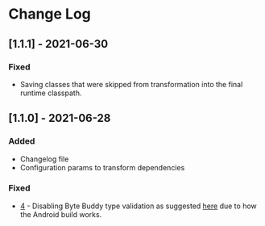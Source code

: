 # Change Log
## [1.1.1] - 2021-06-30
### Fixed
- Saving classes that were skipped from transformation into the final runtime classpath.
## [1.1.0] - 2021-06-28
### Added
- Changelog file
- Configuration params to transform dependencies
### Fixed
- [4](https://github.com/LikeTheSalad/android-buddy/issues/4) -
  Disabling Byte Buddy type validation as suggested [here](https://github.com/raphw/byte-buddy/issues/1074) due to how
  the Android build works.